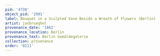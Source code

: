 ```yaml
---
pid: '4738'
object_pid: '2991'
label: Bouquet in a Sculpted Vase Beside a Wreath of Flowers (Berlin)
artist: janbrueghel
provenance_date: '1862'
provenance_location: Berlin
provenance_text: Berlin Gemäldegalerie
collection: provenance
order: '0211'
---
```

